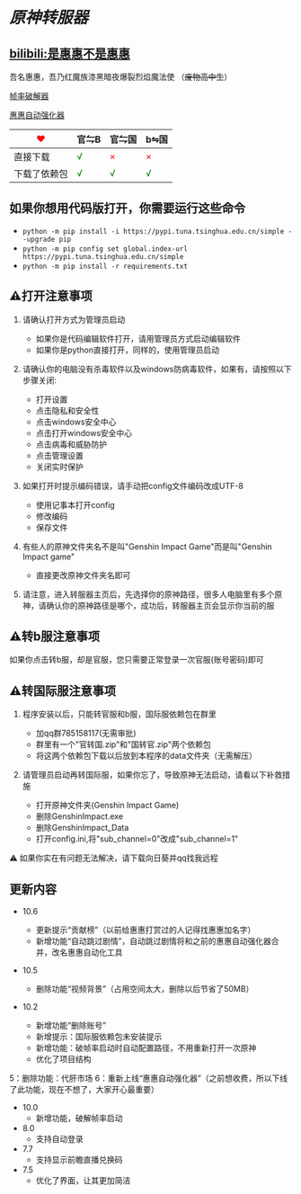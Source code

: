 _原神转服器_
=========================================================================
[bilibili:是惠惠不是惠惠](https://space.bilibili.com/400684381?spm_id_from=333.1007.0.0)
------------------------------------------------------------------------
吾名惠惠，吾乃红魔族漆黑暗夜爆裂烈焰魔法使 （~~废物高中生~~）


[帧率破解器](data/说明文档/帧率破解器.md)

[惠惠自动强化器](data/说明文档/惠惠自动强化器.md)

| <font color="red"> ❤ </font> | 官⇋B                            | 官⇋国                         | b⇋国    |
|------------------------------|--------------------------------|-----------------------------|--------|
| 直接下载                         | <font color="green"> √ </font> | <font color="red"> × </font> | <font color="red"> × </font>       |
| 下载了依赖包                       | <font color="green"> √ </font> | <font color="green"> √ </font>                            | <font color="green"> √ </font>       |





如果你想用代码版打开，你需要运行这些命令
------------------------------------------------------------------------
* ``python -m pip install -i https://pypi.tuna.tsinghua.edu.cn/simple --upgrade pip``
* ``python -m pip config set global.index-url https://pypi.tuna.tsinghua.edu.cn/simple``
* ``python -m pip install -r requirements.txt``


⚠️打开注意事项
------------------------------------------------------------------------
1. 请确认打开方式为管理员启动
    * 如果你是代码编辑软件打开，请用管理员方式启动编辑软件
    * 如果你是python直接打开，同样的，使用管理员启动

2. 请确认你的电脑没有杀毒软件以及windows防病毒软件，如果有，请按照以下步骤关闭:
   * 打开设置
   * 点击隐私和安全性
   * 点击windows安全中心
   * 点击打开windows安全中心
   * 点击病毒和威胁防护
   * 点击管理设置
   * 关闭实时保护


3. 如果打开时提示编码错误，请手动把config文件编码改成UTF-8
   * 使用记事本打开config
   * 修改编码
   * 保存文件


4. 有些人的原神文件夹名不是叫"Genshin Impact Game"而是叫"Genshin Impact game"
    * 直接更改原神文件夹名即可


5. 请注意，进入转服器主页后，先选择你的原神路径，很多人电脑里有多个原神，请确认你的原神路径是哪个，成功后，转服器主页会显示你当前的服

⚠️转b服注意事项
------------------------------------------------------------------------
如果你点击转b服，却是官服，您只需要正常登录一次官服(账号密码)即可


⚠️转国际服注意事项
------------------------------------------------------------------------
1. 程序安装以后，只能转官服和b服，国际服依赖包在群里
    * 加qq群785158117(无需审批)
    * 群里有一个"官转国.zip"和"国转官.zip"两个依赖包
    * 将这两个依赖包下载以后放到本程序的data文件夹（无需解压）


2. 请管理员启动再转国际服，如果你忘了，导致原神无法启动，请看以下补救措施
    * 打开原神文件夹(Genshin Impact Game)
    * 删除GenshinImpact.exe
    * 删除GenshinImpact_Data
    * 打开config.ini,将"sub_channel=0"改成"sub_channel=1"




⚠ 如果你实在有问题无法解决，请下载向日葵并qq找我远程

更新内容
-----------------------------------------------------------
* 10.6
  * 更新提示“贡献榜”（以前给惠惠打赏过的人记得找惠惠加名字）
  * 新增功能“自动跳过剧情”，自动跳过剧情将和之前的惠惠自动强化器合并，改名惠惠自动化工具

* 10.5
  * 删除功能“视频背景”（占用空间太大，删除以后节省了50MB）
  
* 10.2
  * 新增功能“删除账号”
  * 新增提示：国际服依赖包未安装提示
  * 新增功能：破帧率启动时自动配置路径，不用重新打开一次原神
  * 优化了项目结构

5：删除功能：代肝市场
6：重新上线“惠惠自动强化器”（之前想收费，所以下线了此功能，现在不想了，大家开心最重要）
* 10.0
  * 新增功能，破解帧率启动
* 8.0
  * 支持自动登录 
* 7.7
  * 支持显示前瞻直播兑换码
* 7.5
  * 优化了界面，让其更加简洁
